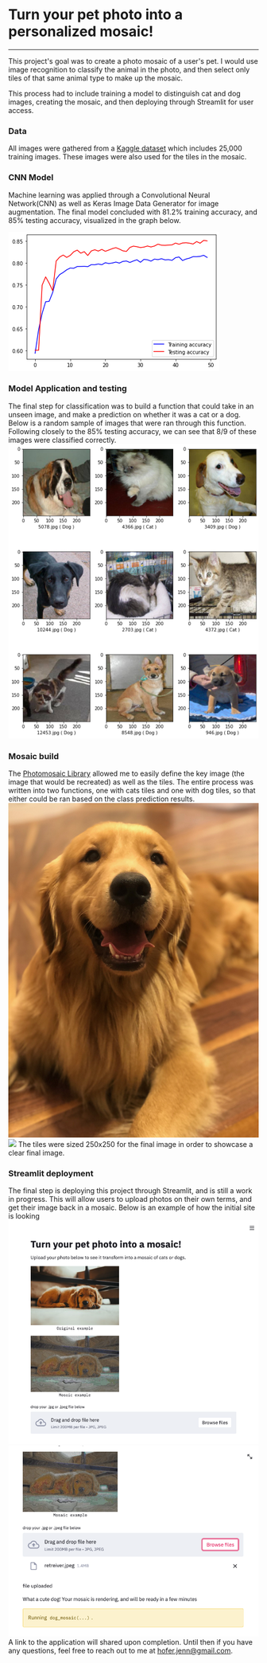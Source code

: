 # Turn your pet photo into a personalized mosaic!

___

This project's goal was to create a photo mosaic of a user's pet. I would use image recognition to classify the animal in the photo, and then select only tiles of that same animal type to make up the mosaic. 

This process had to include training a model to distinguish cat and dog images, creating the mosaic, and then deploying through Streamlit for user access.

### Data
All images were gathered from a [Kaggle dataset](https://www.kaggle.com/c/dogs-vs-cats) which includes 25,000 training images. These images were also used for the tiles in the mosaic.

### CNN Model
Machine learning was applied through a Convolutional Neural Network(CNN) as well as Keras Image Data Generator for image augmentation. The final model concluded with 81.2% training accuracy, and 85% testing accuracy, visualized in the graph below.

![](https://github.com/JenniferHofer/image_classification_photo_mosaic/blob/main/images/classification_model.png)

### Model Application and testing
The final step for classification was to build a function that could take in an unseen image, and make a prediction on whether it was a cat or a dog. Below is a random sample of images that were ran through this function. Following closely to the 85% testing accuracy, we can see that 8/9 of these images were classified correctly.
![](https://github.com/JenniferHofer/image_classification_photo_mosaic/blob/main/images/unseen_data.png)

### Mosaic build
The [Photomosaic Library](http://danielballan.github.io/photomosaic/docs/index.html) allowed me to easily define the key image (the image that would be recreated) as well as the tiles. The entire process was written into two functions, one with cats tiles and one with dog tiles, so that either could be ran based on the class prediction results. 
![](https://github.com/JenniferHofer/image_classification_photo_mosaic/blob/main/images/key_image/retreiver.jpeg)
![](https://github.com/JenniferHofer/image_classification_photo_mosaic/blob/main/images/retreiver.png)
The tiles were sized 250x250 for the final image in order to showcase a clear final image.

### Streamlit deployment

The final step is deploying this project through Streamlit, and is still a work in progress. This will allow users to upload photos on their own terms, and get their image back in a mosaic. Below is an example of how the initial site is looking
![](https://github.com/JenniferHofer/image_classification_photo_mosaic/blob/main/images/streamlit_1.png)
![](https://github.com/JenniferHofer/image_classification_photo_mosaic/blob/main/images/streamlit_2.png)
A link to the application will shared upon completion. Until then if you have any questions, feel free to reach out to me at hofer.jenn@gmail.com.
